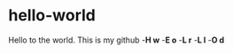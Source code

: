 # hello-world
Hello to the world. This is my github
-**H      w**
-**E      o**
-**L      r**
-**L      l**
-**O      d**
